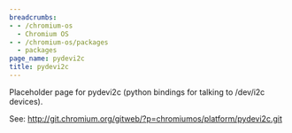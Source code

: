 ```yaml
---
breadcrumbs:
- - /chromium-os
  - Chromium OS
- - /chromium-os/packages
  - packages
page_name: pydevi2c
title: pydevi2c
---
```


Placeholder page for pydevi2c (python bindings for talking to /dev/i2c devices).

See: http://git.chromium.org/gitweb/?p=chromiumos/platform/pydevi2c.git

